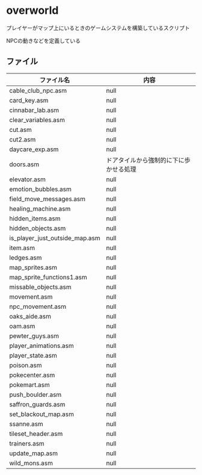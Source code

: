 # overworld

プレイヤーがマップ上にいるときのゲームシステムを構築しているスクリプト

NPCの動きなどを定義している

## ファイル

 ファイル名  |  内容
---- | ----
cable_club_npc.asm | null 
card_key.asm | null       
cinnabar_lab.asm | null   
clear_variables.asm | null
cut.asm | null
cut2.asm | null
daycare_exp.asm | null    
doors.asm | ドアタイルから強制的に下に歩かせる処理
elevator.asm | null       
emotion_bubbles.asm | null
field_move_messages.asm | null
healing_machine.asm | null
hidden_items.asm | null
hidden_objects.asm | null
is_player_just_outside_map.asm | null
item.asm | null
ledges.asm | null
map_sprites.asm | null
map_sprite_functions1.asm | null
missable_objects.asm | null
movement.asm | null
npc_movement.asm | null
oaks_aide.asm | null
oam.asm | null
pewter_guys.asm | null
player_animations.asm | null
player_state.asm | null
poison.asm | null
pokecenter.asm | null
pokemart.asm | null
push_boulder.asm | null
saffron_guards.asm | null
set_blackout_map.asm | null
ssanne.asm | null
tileset_header.asm | null
trainers.asm | null
update_map.asm | null
wild_mons.asm | null
